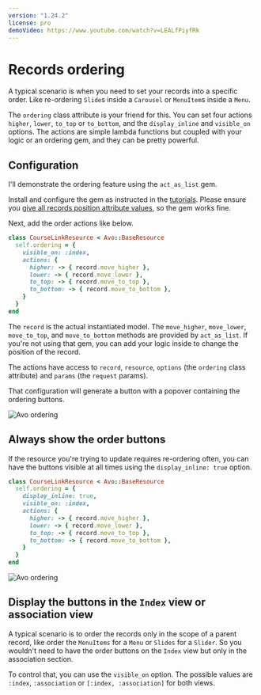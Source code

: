 ```yaml
---
version: "1.24.2"
license: pro
demoVideo: https://www.youtube.com/watch?v=LEALfPiyfRk
---
```


# Records ordering

A typical scenario is when you need to set your records into a specific order. Like re-ordering `Slide`s inside a `Carousel` or `MenuItem`s inside a `Menu`.

The `ordering` class attribute is your friend for this. You can set four actions `higher`, `lower`, `to_top` or `to_bottom`, and the `display_inline` and `visible_on` options.
The actions are simple lambda functions but coupled with your logic or an ordering gem, and they can be pretty powerful.

## Configuration

I'll demonstrate the ordering feature using the `act_as_list` gem.

Install and configure the gem as instructed in the [tutorials](https://github.com/brendon/acts_as_list#example). Please ensure you [give all records position attribute values](https://github.com/brendon/acts_as_list#adding-acts_as_list-to-an-existing-model), so the gem works fine.

Next, add the order actions like below.

```ruby
class CourseLinkResource < Avo::BaseResource
  self.ordering = {
    visible_on: :index,
    actions: {
      higher: -> { record.move_higher },
      lower: -> { record.move_lower },
      to_top: -> { record.move_to_top },
      to_bottom: -> { record.move_to_bottom },
    }
  }
end
```

The `record` is the actual instantiated model. The `move_higher`, `move_lower`, `move_to_top`, and `move_to_bottom` methods are provided by `act_as_list`. If you're not using that gem, you can add your logic inside to change the position of the record.

The actions have access to `record`, `resource`, `options` (the `ordering` class attribute) and `params` (the `request` params).

That configuration will generate a button with a popover containing the ordering buttons.

<img :src="('/assets/img/resources/ordering_hover.jpg')" alt="Avo ordering" class="border mb-4" />

## Always show the order buttons

If the resource you're trying to update requires re-ordering often, you can have the buttons visible at all times using the `display_inline: true` option.

```ruby
class CourseLinkResource < Avo::BaseResource
  self.ordering = {
    display_inline: true,
    visible_on: :index,
    actions: {
      higher: -> { record.move_higher },
      lower: -> { record.move_lower },
      to_top: -> { record.move_to_top },
      to_bottom: -> { record.move_to_bottom },
    }
  }
end
```

<img :src="('/assets/img/resources/ordering_visible.jpg')" alt="Avo ordering" class="border mb-4" />

## Display the buttons in the `Index` view or association view

A typical scenario is to order the records only in the scope of a parent record, like order the `MenuItems` for a `Menu` or `Slides` for a `Slider`. So you wouldn't need to have the order buttons on the `Index` view but only in the association section.

To control that, you can use the `visible_on` option. The possible values are `:index`, `:association` or `[:index, :association]` for both views.
